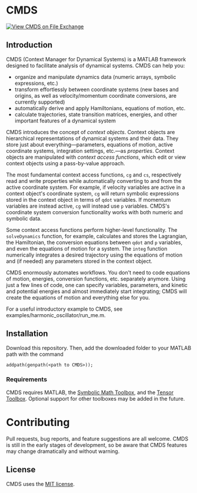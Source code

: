 # CMDS

[![View CMDS on File Exchange](https://www.mathworks.com/matlabcentral/images/matlab-file-exchange.svg)](https://www.mathworks.com/matlabcentral/fileexchange/78182-cmds)

## Introduction

CMDS (Context Manager for Dynamical Systems) is a MATLAB framework designed to facilitate analysis of dynamical systems. CMDS can help you:

* organize and manipulate dynamics data (numeric arrays, symbolic expressions, etc.)
* transform effortlessly between coordinate systems (new bases and origins, as well as velocity/momentum coordinate conversions, are currently supported)
* automatically derive and apply Hamiltonians, equations of motion, etc.
* calculate trajectories, state transition matrices, energies, and other important features of a dynamical system 

CMDS introduces the concept of _context objects_. Context objects are hierarchical representations of dynamical systems and their data. 
They store just about everything&mdash;parameters, equations of motion, active coordinate systems, integration settings, etc.&mdash;as _properties_.
Context objects are manipulated with _context access functions_, which edit or view context objects using a pass-by-value approach.

The most fundamental context access functions, `cg` and `cs`, respectively read and write properties while automatically converting to and from 
the active coordinate system. For example, if velocity variables are active in a context object's coordinate system, `cg` will 
return symbolic expressions stored in the context object in terms of `qdot` variables. If momentum variables are instead active, `cg` will instead use `p` variables. 
CMDS's coordinate system conversion functionality works with both numeric and symbolic data.

Some context access functions perform higher-level functionality. The `solveDynamics` function, for example, calculates and stores the Lagrangian, the Hamiltonian,
the conversion equations between `qdot` and `p` variables, and even the equations of motion for a system. The `integ` function numerically integrates a desired trajectory using the equations of motion and (if needed) any parameters stored in the context object.

CMDS enormously automates workflows. You don't need to code equations of motion, energies, conversion functions, etc. separately anymore. Using
just a few lines of code, one can specify variables, parameters, and kinetic and potential energies and almost immediately start integrating;
CMDS will create the equations of motion and everything else for you. 

For a useful introductory example to CMDS, see examples/harmonic_oscillator/run_me.m.

## Installation

Download this repository. Then, add the downloaded folder to your MATLAB path with the command

`addpath(genpath(<path to CMDS>));`

### Requirements

CMDS requires MATLAB, the [Symbolic Math Toolbox](https://www.mathworks.com/help/symbolic/getting-started-with-symbolic-math-toolbox.html), and the [Tensor Toolbox](https://www.tensortoolbox.org/).
Optional support for other toolboxes may be added in the future.

# Contributing

Pull requests, bug reports, and feature suggestions are all welcome. CMDS is still in the early stages of development, so be aware that CMDS features
may change dramatically and without warning.

## License

CMDS uses the [MIT license](https://choosealicense.com/licenses/mit/).
